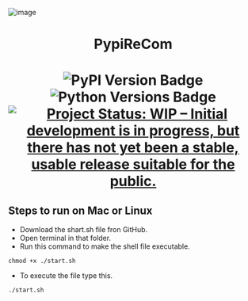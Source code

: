 ![image](https://github.com/Animesh2210/PypiReCom/assets/79559475/a5daa9c5-136a-48b3-a472-c2c77dc60ce6)<div align = "center">
<h1> PypiReCom <h1>

![PyPI Version Badge](https://img.shields.io/pypi/v/tigergraphcli) ![Python Versions Badge](https://img.shields.io/pypi/pyversions/tigergraphcli) <a href="https://www.repostatus.org/#wip"><img src="https://www.repostatus.org/badges/latest/wip.svg" alt="Project Status: WIP – Initial development is in progress, but there has not yet been a stable, usable release suitable for the public." /></a>

</div>

## Steps to run on Mac or Linux
   - Download the shart.sh file fron GitHub.
   - Open terminal in that folder.
   - Run this command to make the shell file executable.
   ```
   chmod +x ./start.sh
   ```
   - To execute the file type this.
   ```
   ./start.sh
   ```
